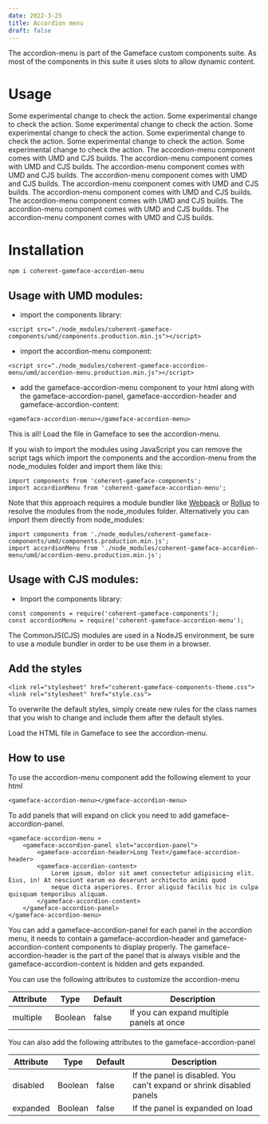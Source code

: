 ```yaml
---
date: 2022-3-25
title: Accordion menu
draft: false
---
```


<!--Copyright (c) Coherent Labs AD. All rights reserved. Licensed under the MIT License. See License.txt in the project root for license information. -->

The accordion-menu is part of the Gameface custom components suite. As most of the components in this suite it uses slots to allow dynamic content.

# Usage

Some experimental change to check the action.
Some experimental change to check the action.
Some experimental change to check the action.
Some experimental change to check the action.
Some experimental change to check the action.
Some experimental change to check the action.
Some experimental change to check the action.
The accordion-menu component comes with UMD and CJS builds.
The accordion-menu component comes with UMD and CJS builds.
The accordion-menu component comes with UMD and CJS builds.
The accordion-menu component comes with UMD and CJS builds.
The accordion-menu component comes with UMD and CJS builds.
The accordion-menu component comes with UMD and CJS builds.
The accordion-menu component comes with UMD and CJS builds.
The accordion-menu component comes with UMD and CJS builds.
The accordion-menu component comes with UMD and CJS builds.

# Installation

`npm i coherent-gameface-accordion-menu`

## Usage with UMD modules:

- import the components library:

```{.html}
<script src="./node_modules/coherent-gameface-components/umd/components.production.min.js"></script>
```

- import the accordion-menu component:

```{.html}
<script src="./node_modules/coherent-gameface-accordion-menu/umd/accordion-menu.production.min.js"></script>
```

- add the gameface-accordion-menu component to your html along with the gameface-accordion-panel, gameface-accordion-header and gameface-accordion-content:

```{.html}
<gameface-accordion-menu></gameface-accordion-menu>
```

This is all! Load the file in Gameface to see the accordion-menu.

If you wish to import the modules using JavaScript you can remove the script tags which import the components and the accordion-menu from the node_modules folder and import them like this:

```{.js}
import components from 'coherent-gameface-components';
import accordionMenu from 'coherent-gameface-accordion-menu';
```

Note that this approach requires a module bundler like [Webpack](https://webpack.js.org/) or [Rollup](https://rollupjs.org/guide/en/) to resolve the modules from the node_modules folder. Alternatively you can import them directly from node_modules:

```{.js}
import components from './node_modules/coherent-gameface-components/umd/components.production.min.js';
import accordionMenu from './node_modules/coherent-gameface-accordion-menu/umd/accordion-menu.production.min.js';
```

## Usage with CJS modules:

- Import the components library:

```{.js}
const components = require('coherent-gameface-components');
const accordionMenu = require('coherent-gameface-accordion-menu');
```

The CommonJS(CJS) modules are used in a NodeJS environment, be sure to use a module bundler in order to be use them in a browser.

## Add the styles

```{.html}
<link rel="stylesheet" href="coherent-gameface-components-theme.css">
<link rel="stylesheet" href="style.css">
```

To overwrite the default styles, simply create new rules for the class names that you wish to change and include them after the default styles.

Load the HTML file in Gameface to see the accordion-menu.

## How to use

To use the accordion-menu component add the following element to your html

```{.html}
<gameface-accordion-menu></gmeface-accordion-menu>
```

To add panels that will expand on click you need to add gameface-accordion-panel.

```{.html}
<gameface-accordion-menu >
    <gameface-accordion-panel slot="accordion-panel">
        <gameface-accordion-header>Long Text</gameface-accordion-header>
        <gameface-accordion-content>
            Lorem ipsum, dolor sit amet consectetur adipisicing elit. Eius, in! At nesciunt earum ea deserunt architecto animi quod
            neque dicta asperiores. Error aliquid facilis hic in culpa quisquam temporibus aliquam. 
        </gameface-accordion-content>
    </gameface-accordion-panel>
</gameface-accordion-menu>
```

You can add a gameface-accordion-panel for each panel in the accordion menu, it needs to contain a gameface-accordion-header and gameface-accordion-content components to display properly. The gameface-accordion-header is the part of the panel that is always visible and the gameface-accordion-content is hidden and gets expanded.

You can use the following attributes to customize the accordion-menu

|Attribute   |Type   |Default   | Description |
|---|---|---|---|
|multiple  | Boolean   |false   | If you can expand multiple panels at once   |

You can also add the following attributes to the gameface-accordion-panel

|Attribute   |Type   |Default   | Description   |
|---|---|---|---|
|disabled  | Boolean   |false   | If the panel is disabled. You can't expand or shrink disabled panels  |
|expanded   | Boolean   |false   | If the panel is expanded on load    |
